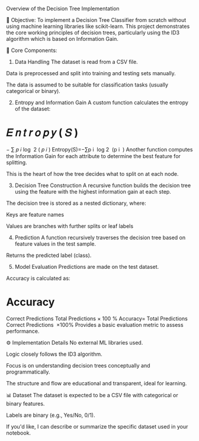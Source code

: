  Overview of the Decision Tree Implementation

🧠 Objective:
To implement a Decision Tree Classifier from scratch without using machine learning libraries like scikit-learn. This project demonstrates the core working principles of decision trees, particularly using the ID3 algorithm which is based on Information Gain.

🧾 Core Components:
1. Data Handling
The dataset is read from a CSV file.

Data is preprocessed and split into training and testing sets manually.

The data is assumed to be suitable for classification tasks (usually categorical or binary).

2. Entropy and Information Gain
A custom function calculates the entropy of the dataset:

𝐸
𝑛
𝑡
𝑟
𝑜
𝑝
𝑦
(
𝑆
)
=
−
∑
𝑝
𝑖
log
⁡
2
(
𝑝
𝑖
)
Entropy(S)=−∑p 
i
​
 log 
2
​
 (p 
i
​
 )
Another function computes the Information Gain for each attribute to determine the best feature for splitting.

This is the heart of how the tree decides what to split on at each node.

3. Decision Tree Construction
A recursive function builds the decision tree using the feature with the highest information gain at each step.

The decision tree is stored as a nested dictionary, where:

Keys are feature names

Values are branches with further splits or leaf labels

4. Prediction
A function recursively traverses the decision tree based on feature values in the test sample.

Returns the predicted label (class).

5. Model Evaluation
Predictions are made on the test dataset.

Accuracy is calculated as:

Accuracy
=
Correct Predictions
Total Predictions
×
100
%
Accuracy= 
Total Predictions
Correct Predictions
​
 ×100%
Provides a basic evaluation metric to assess performance.

⚙️ Implementation Details
No external ML libraries used.

Logic closely follows the ID3 algorithm.

Focus is on understanding decision trees conceptually and programmatically.

The structure and flow are educational and transparent, ideal for learning.

📊 Dataset
The dataset is expected to be a CSV file with categorical or binary features.

Labels are binary (e.g., Yes/No, 0/1).

If you'd like, I can describe or summarize the specific dataset used in your notebook.

